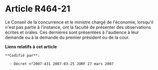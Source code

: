 # Article R464-21

Le Conseil de la concurrence et le ministre chargé de l'économie, lorsqu'il n'est pas partie à l'instance, ont la faculté de
présenter des observations écrites et orales. Ces dernières sont présentées à l'audience à leur demande ou à la demande du
premier président ou de la cour.

**Liens relatifs à cet article**

	**Codifié par**:

	  - Décret n°2007-431 2007-03-25 JORF 27 mars 2007
